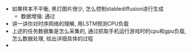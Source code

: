 
- 如果样本不平衡, 黑灯图片很少, 怎么控制stablediffusion进行生成
  - 数据增强: 通过
- 讲一讲你对时序网络的理解, 用LSTM预测CPU负载
- 上述的任务数据集是怎么采集的, 通过抓取手机运行游戏时的cpu和gpu负载, 怎么数据处理, 给出详细具体的过程
- 